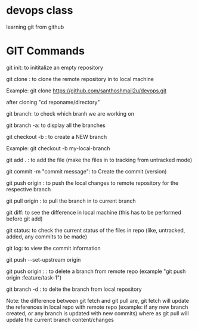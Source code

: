 # devops class
learning git from github

# GIT Commands

git init: to inititalize an empty repository

git clone <repo url>: to clone the remote repository in to local machine

Example: git clone https://github.com/santhoshmail2u/devops.git

after cloning "cd reponame/directory"

git branch: to check which branh we are working on

git branch -a: to display all the branches

git checkout -b <branch name>: to create a NEW branch

Example: git checkout -b my-local-branch

git add . : to add the file (make the files in to tracking from untracked mode)

git commit -m "commit message": to Create the commit (version)

git push origin <branch name>: to push the local changes to remote repository for the respective branch

git pull origin <branch name>: to pull the branch in to current branch

git diff: to see the difference in local machine (this has to be performed before git add)

git status: to check the current status of the files in repo (like, untracked, added, any commits to be made)

git log: to view the commit information

git push --set-upstream origin <branch name>

git push origin :<branch name> : to delete a branch from remote repo (example "git push origin :feature/task-1")

git branch -d <branch name> : to delte the branch from local repository

Note: the difference between git fetch and git pull are, git fetch will update the references in local repo with remote repo (example: if any new branch created, or any branch is updated with new commits)
where as git pull will update the current branch content/changes
